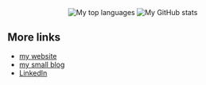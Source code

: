 <p align="center">
  <img align="center" alt="My top languages" src="https://github-readme-stats.vercel.app/api/top-langs?username=thornjad&size_weight=0.5&count_weight=0.5&hide=roff,html,css,tex,m4,xslt,makefile,hcl,batchfile,jupyter%20notebook,dockerfile,applescript,objective-c,c%23,c%2B%2B,postscript,scss,csharp&layout=compact&langs_count=14&show_icons=true&theme=transparent&bg_color=fefbf2&title_color=655370&text_color=383b45" />
  <img align="center" alt="My GitHub stats" src="https://github-readme-stats.vercel.app/api?username=thornjad&include_all_commits=true&show_icons=true&theme=transparent&bg_color=fefbf2&rank_icon=percentile&title_color=655370&text_color=383b45&icon_color=51a3a3&hide=contribs&show=prs_merged,prs_merged_percentage" />
</p>

<!--
<p align="center">
  <img align="center" src="https://github-readme-streak-stats.herokuapp.com?user=thornjad&border_radius=4&exclude_days=Sun%2CSat&background=FEFBF2&stroke=51A3A3&sideLabels=383B45&excludeDaysLabel=829293&currStreakLabel=655370&ring=A094A2&fire=A094A2" alt="GitHub Streak" />
</p>
-->

<!--
<p align="center"> 
  Profile visitor count<br>
  <img src="https://profile-counter.glitch.me/thornjad/count.svg" />
</p>
-->

## More links

- [my website](https://jmthornton.net)
- [my small blog](https://blog.jmthornton.net)
- [LinkedIn](https://www.linkedin.com/in/jademichael)
